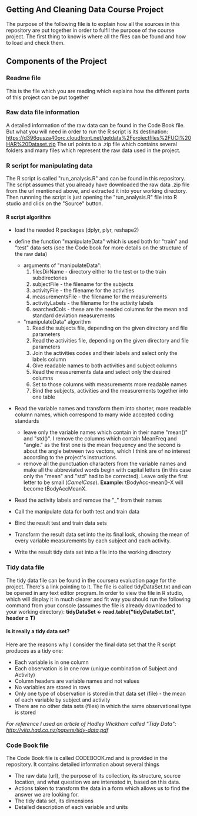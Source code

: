 Getting And Cleaning Data Course Project
-----------------------------------------

The purpose of the following file is to explain how all the sources in this repository are put together in order to fulfil the purpose of the course project. The first thing to know is where all the files can be found and how to load and check them.

## Components of the Project

### Readme file
This is the file which you are reading which explains how the different parts of this project can be put together

### Raw data file information
A detailed information of the raw data can be found in the Code Book file. But what you will need in order to run the R script is its destination:
    https://d396qusza40orc.cloudfront.net/getdata%2Fprojectfiles%2FUCI%20HAR%20Dataset.zip
The url points to a .zip file which contains several folders and many files which represent the raw data used in the project.

### R script for manipulating data
The R script is called "run_analysis.R" and can be found in this repository. The script assumes that you already have downloaded the raw data .zip file from the url mentioned above, and extracted it into your working directory. Then runnning the script is just opening the "run_analysis.R" file into R studio and click on the "Source" button.

#### R script algorithm
* load the needed R packages (dplyr, plyr, reshape2)
* define the function "manipulateData" which is used both for "train" and "test" data sets (see the Code book for more details on the structure of the raw data)
  - arguments of "manipulateData":
    1. filesDirName - directory either to the test or to the train subdirectories
    2. subjectFile - the filename for the subjects
    3. activityFile - the filename for the activities
    4. measurementsFile - the filename for the measurements
    5. activityLabels - the filename for the activity labels
    6. searchedCols - these are the needed columns for the mean and standard deviation measurements
  - "manipulateData" algorithm
    1. Read the subjects file, depending on the given directory and file parameters
    2. Read the activities file, depending on the given directory and file parameters
    3. Join the activities codes and their labels and select only the labels column
    4. Give readable names to both activities and subject columns
    5. Read the measurements data and select only the desired columns
    6. Set to those columns with measurements more readable names
    7. Bind the subjects, activities and the measurements together into one table
* Read the variable names and transform them into shorter, more readable column names, which correspond to many wide accepted coding standards
  - leave only the variable names which contain in their name "mean()" and "std()". I remove the columns which contain MeanFreq and "angle." as the first one is the mean frequency and the second is about the angle between two vectors, which I think are of no interest according to the project's instructions.
  - remove all the punctuation characters from the variable names and make all the abbreviated words begin with capital letters (in this case only the "mean" and "std" had to be corrected). Leave only the first letter to be small (*CamelCase*).
 	**Example:** tBodyAcc-mean()-X will become tBodyAccMeanX.

* Read the activity labels and remove the "_" from their names
* Call the manipulate data for both test and train data
* Bind the result test and train data sets
* Transform the result data set into the its final look, showing the mean of every variable measurements by each subject and each activity.
* Write the result tidy data set into a file into the working directory


### Tidy data file
The tidy data file can be found in the coursera evaluation page for the project. There's a link pointing to it. The file is called tidyDataSet.txt and can be opened in any text editor program. In order to view the file in R studio, which will display it in much clearer and fit way you should run the following command from your console (assumes the file is already downloaded to your working directory):
    **tidyDataSet <- read.table("tidyDataSet.txt", header = T)**

#### Is it really a tidy data set?
Here are the reasons why I consider the final data set that the R script produces as a tidy one:
* Each variable is in one column
* Each observation is in one row (unique combination of Subject and Activity)
* Column headers are variable names and not values
* No variables are stored in rows
* Only one type of observation is stored in that data set (file) - the mean of each variable by subject and activity
* There are no other data sets (files) in which the same observational type is stored

*For reference I used an article of Hadley Wickham called "Tidy Data": http://vita.had.co.nz/papers/tidy-data.pdf*

### Code Book file
The Code Book file is called CODEBOOK.md and is provided in the repository. It contains detailed information about several things
* The raw data (url), the purpose of its collection, its structure, source location, and what question we are interested in, based on this data.
* Actions taken to transform the data in a form which allows us to find the answer we are looking for.
* The tidy data set, its dimensions
* Detailed description of each variable and units




